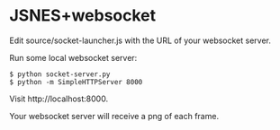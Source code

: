 JSNES+websocket
=====

Edit source/socket-launcher.js with the URL of your websocket server.

Run some local websocket server:

    $ python socket-server.py
    $ python -m SimpleHTTPServer 8000

Visit http://localhost:8000.

Your websocket server will receive a png of each frame.
